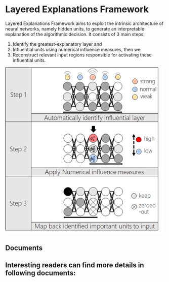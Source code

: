 # Layered Explanations Framework

Layered Explanations Framework aims to exploit the intrinsic architecture of neural networks, namely hidden units, to generate an interpretable explanation of the algorithmic decision. It consists of 3 main steps:

1. Identify the greatest-explanatory layer and
2. Influential units using numerical influence measures, then we
3. Reconstruct relevant input regions responsible for activating these influential units.

![Layered Explantions Framwork](img\framework.png "Layered Explantions Framwork")

## Documents 

Interesting readers can find more details in following documents:
- 
